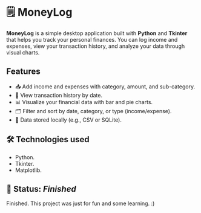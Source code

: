 # 🗒️ MoneyLog

**MoneyLog** is a simple desktop application built with **Python** and **Tkinter** that helps you track your personal finances. You can log income and expenses, view your transaction history, and analyze your data through visual charts.

## Features

- 📥 Add income and expenses with category, amount, and sub-category.
- 📅 View transaction history by date.
- 📊 Visualize your financial data with bar and pie charts.
- 🗂️ Filter and sort by date, category, or type (income/expense).
- 💾 Data stored locally (e.g., CSV or SQLite).

## 🛠️ Technologies used
- Python.
- Tkinter.
- Matplotlib.

## 🧪 Status: *Finished*
Finished. This project was just for fun and some learning. :)

